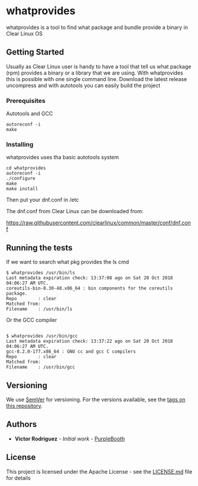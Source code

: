 # whatprovides

whatprovides is a tool to find what package and bundle provide a binary in Clear Linux OS

## Getting Started

Usually as Clear Linux user is handy to have a tool that tell us what package (rpm) provides a binary or a library that we are using. With whatprovides this is possible with one single command line. Download the latest release uncompress and with autotools you can easily build the project

### Prerequisites

Autotools and GCC

```
autoreconf -i
make
```

### Installing

whatprovides uses tha basic autotools system

```
cd whatprovides
autoreconf -i
./configure
make
make install
```

Then put your dnf.conf in /etc

The dnf.conf from Clear Linux can be downloaded from: 

https://raw.githubusercontent.com/clearlinux/common/master/conf/dnf.conf


## Running the tests

If we want to search what pkg provides the ls cmd

```
$ whatprovides /usr/bin/ls
Last metadata expiration check: 13:37:08 ago on Sat 20 Oct 2018 04:06:27 AM UTC.
coreutils-bin-8.30-48.x86_64 : bin components for the coreutils package.
Repo        : clear
Matched from:
Filename    : /usr/bin/ls
```

Or the GCC compiler

```

$ whatprovides /usr/bin/gcc
Last metadata expiration check: 13:37:22 ago on Sat 20 Oct 2018 04:06:27 AM UTC.
gcc-8.2.0-177.x86_64 : GNU cc and gcc C compilers
Repo        : clear
Matched from:
Filename    : /usr/bin/gcc
```

## Versioning

We use [SemVer](http://semver.org/) for versioning. For the versions available, see the [tags on this repository](https://github.com/VictorRodriguez/whatprovides/tags). 

## Authors

* **Victor Rodriguez** - *Initial work* - [PurpleBooth](https://github.com/VictorRodriguez)

## License

This project is licensed under the Apache License - see the [LICENSE.md](LICENSE.md) file for details

